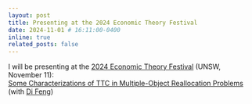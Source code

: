 ```yaml
---
layout: post
title: Presenting at the 2024 Economic Theory Festival
date: 2024-11-01 # 16:11:00-0400
inline: true
related_posts: false
---
```


I will be presenting at the [2024 Economic Theory Festival](https://sites.google.com/view/economictheoryfestival) (UNSW, November 11):\
[Some Characterizations of TTC in Multiple-Object Reallocation Problems](https://jacobcoreno.github.io/assets/pdf/JMP.pdf) (with [Di Feng](https://dfengecon.github.io/))


